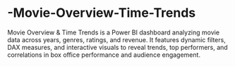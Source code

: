 # -Movie-Overview-Time-Trends
Movie Overview &amp; Time Trends is a Power BI dashboard analyzing movie data across years, genres, ratings, and revenue. It features dynamic filters, DAX measures, and interactive visuals to reveal trends, top performers, and correlations in box office performance and audience engagement.
